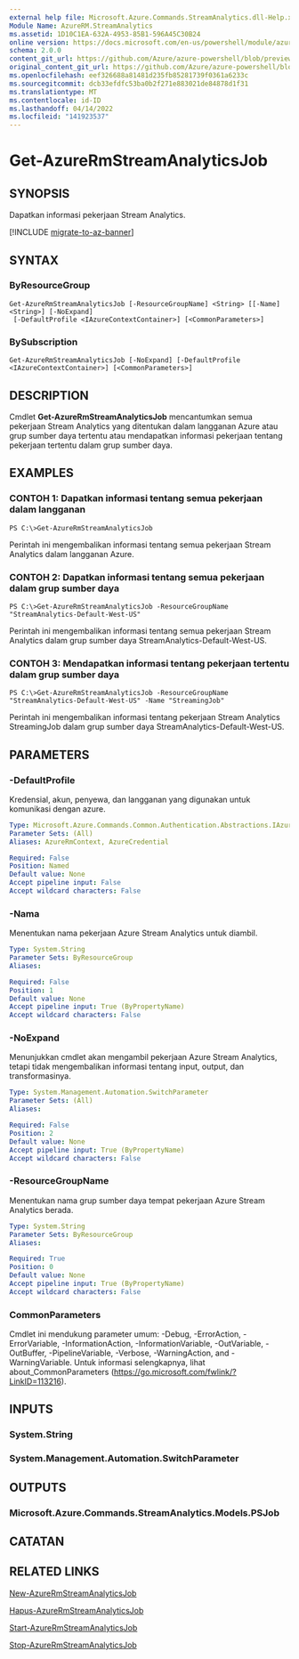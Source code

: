 ```yaml
---
external help file: Microsoft.Azure.Commands.StreamAnalytics.dll-Help.xml
Module Name: AzureRM.StreamAnalytics
ms.assetid: 1D10C1EA-632A-4953-85B1-596A45C30B24
online version: https://docs.microsoft.com/en-us/powershell/module/azurerm.streamanalytics/get-azurermstreamanalyticsjob
schema: 2.0.0
content_git_url: https://github.com/Azure/azure-powershell/blob/preview/src/ResourceManager/StreamAnalytics/Commands.StreamAnalytics/help/Get-AzureRmStreamAnalyticsJob.md
original_content_git_url: https://github.com/Azure/azure-powershell/blob/preview/src/ResourceManager/StreamAnalytics/Commands.StreamAnalytics/help/Get-AzureRmStreamAnalyticsJob.md
ms.openlocfilehash: eef326688a81481d235fb85281739f0361a6233c
ms.sourcegitcommit: dcb33efdfc53ba0b2f271e883021de84878d1f31
ms.translationtype: MT
ms.contentlocale: id-ID
ms.lasthandoff: 04/14/2022
ms.locfileid: "141923537"
---
```

# Get-AzureRmStreamAnalyticsJob

## SYNOPSIS
Dapatkan informasi pekerjaan Stream Analytics.

[!INCLUDE [migrate-to-az-banner](../../includes/migrate-to-az-banner.md)]

## SYNTAX

### ByResourceGroup
```
Get-AzureRmStreamAnalyticsJob [-ResourceGroupName] <String> [[-Name] <String>] [-NoExpand]
 [-DefaultProfile <IAzureContextContainer>] [<CommonParameters>]
```

### BySubscription
```
Get-AzureRmStreamAnalyticsJob [-NoExpand] [-DefaultProfile <IAzureContextContainer>] [<CommonParameters>]
```

## DESCRIPTION
Cmdlet **Get-AzureRmStreamAnalyticsJob** mencantumkan semua pekerjaan Stream Analytics yang ditentukan dalam langganan Azure atau grup sumber daya tertentu atau mendapatkan informasi pekerjaan tentang pekerjaan tertentu dalam grup sumber daya.

## EXAMPLES

### CONTOH 1: Dapatkan informasi tentang semua pekerjaan dalam langganan
```
PS C:\>Get-AzureRmStreamAnalyticsJob
```

Perintah ini mengembalikan informasi tentang semua pekerjaan Stream Analytics dalam langganan Azure.

### CONTOH 2: Dapatkan informasi tentang semua pekerjaan dalam grup sumber daya
```
PS C:\>Get-AzureRmStreamAnalyticsJob -ResourceGroupName "StreamAnalytics-Default-West-US"
```

Perintah ini mengembalikan informasi tentang semua pekerjaan Stream Analytics dalam grup sumber daya StreamAnalytics-Default-West-US.

### CONTOH 3: Mendapatkan informasi tentang pekerjaan tertentu dalam grup sumber daya
```
PS C:\>Get-AzureRmStreamAnalyticsJob -ResourceGroupName "StreamAnalytics-Default-West-US" -Name "StreamingJob"
```

Perintah ini mengembalikan informasi tentang pekerjaan Stream Analytics StreamingJob dalam grup sumber daya StreamAnalytics-Default-West-US.

## PARAMETERS

### -DefaultProfile
Kredensial, akun, penyewa, dan langganan yang digunakan untuk komunikasi dengan azure.

```yaml
Type: Microsoft.Azure.Commands.Common.Authentication.Abstractions.IAzureContextContainer
Parameter Sets: (All)
Aliases: AzureRmContext, AzureCredential

Required: False
Position: Named
Default value: None
Accept pipeline input: False
Accept wildcard characters: False
```

### -Nama
Menentukan nama pekerjaan Azure Stream Analytics untuk diambil.

```yaml
Type: System.String
Parameter Sets: ByResourceGroup
Aliases:

Required: False
Position: 1
Default value: None
Accept pipeline input: True (ByPropertyName)
Accept wildcard characters: False
```

### -NoExpand
Menunjukkan cmdlet akan mengambil pekerjaan Azure Stream Analytics, tetapi tidak mengembalikan informasi tentang input, output, dan transformasinya.

```yaml
Type: System.Management.Automation.SwitchParameter
Parameter Sets: (All)
Aliases:

Required: False
Position: 2
Default value: None
Accept pipeline input: True (ByPropertyName)
Accept wildcard characters: False
```

### -ResourceGroupName
Menentukan nama grup sumber daya tempat pekerjaan Azure Stream Analytics berada.

```yaml
Type: System.String
Parameter Sets: ByResourceGroup
Aliases:

Required: True
Position: 0
Default value: None
Accept pipeline input: True (ByPropertyName)
Accept wildcard characters: False
```

### CommonParameters
Cmdlet ini mendukung parameter umum: -Debug, -ErrorAction, -ErrorVariable, -InformationAction, -InformationVariable, -OutVariable, -OutBuffer, -PipelineVariable, -Verbose, -WarningAction, and -WarningVariable. Untuk informasi selengkapnya, lihat about_CommonParameters (https://go.microsoft.com/fwlink/?LinkID=113216).

## INPUTS

### System.String

### System.Management.Automation.SwitchParameter

## OUTPUTS

### Microsoft.Azure.Commands.StreamAnalytics.Models.PSJob

## CATATAN

## RELATED LINKS

[New-AzureRmStreamAnalyticsJob](./New-AzureRmStreamAnalyticsJob.md)

[Hapus-AzureRmStreamAnalyticsJob](./Remove-AzureRmStreamAnalyticsJob.md)

[Start-AzureRmStreamAnalyticsJob](./Start-AzureRmStreamAnalyticsJob.md)

[Stop-AzureRmStreamAnalyticsJob](./Stop-AzureRmStreamAnalyticsJob.md)


